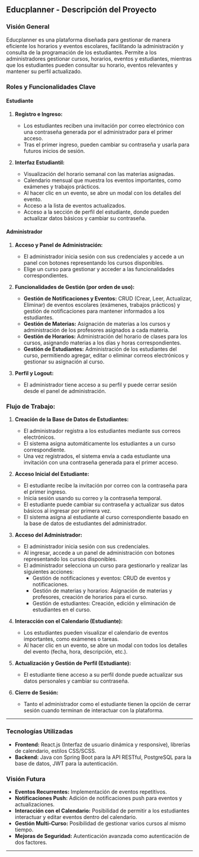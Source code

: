 

## **Educplanner - Descripción del Proyecto**

### **Visión General**
Educplanner es una plataforma diseñada para gestionar de manera eficiente los horarios y eventos escolares, facilitando la administración y consulta de la programación de los estudiantes. Permite a los administradores gestionar cursos, horarios, eventos y estudiantes, mientras que los estudiantes pueden consultar su horario, eventos relevantes y mantener su perfil actualizado.

### **Roles y Funcionalidades Clave**

#### **Estudiante**
1. **Registro e Ingreso:**
   - Los estudiantes reciben una invitación por correo electrónico con una contraseña generada por el administrador para el primer acceso.
   - Tras el primer ingreso, pueden cambiar su contraseña y usarla para futuros inicios de sesión.

2. **Interfaz Estudiantil:**
   - Visualización del horario semanal con las materias asignadas.
   - Calendario mensual que muestra los eventos importantes, como exámenes y trabajos prácticos.
   - Al hacer clic en un evento, se abre un modal con los detalles del evento.
   - Acceso a la lista de eventos actualizados.
   - Acceso a la sección de perfil del estudiante, donde pueden actualizar datos básicos y cambiar su contraseña.

#### **Administrador**
1. **Acceso y Panel de Administración:**
   - El administrador inicia sesión con sus credenciales y accede a un panel con botones representando los cursos disponibles.
   - Elige un curso para gestionar y acceder a las funcionalidades correspondientes.

2. **Funcionalidades de Gestión (por orden de uso):**
   - **Gestión de Notificaciones y Eventos:** CRUD (Crear, Leer, Actualizar, Eliminar) de eventos escolares (exámenes, trabajos prácticos) y gestión de notificaciones para mantener informados a los estudiantes.
   - **Gestión de Materias:** Asignación de materias a los cursos y administración de los profesores asignados a cada materia.
   - **Gestión de Horarios:** Administración del horario de clases para los cursos, asignando materias a los días y horas correspondientes.
   - **Gestión de Estudiantes:** Administración de los estudiantes del curso, permitiendo agregar, editar o eliminar correos electrónicos y gestionar su asignación al curso.

3. **Perfil y Logout:**
   - El administrador tiene acceso a su perfil y puede cerrar sesión desde el panel de administración.

### **Flujo de Trabajo:**

1. **Creación de la Base de Datos de Estudiantes:**
   - El administrador registra a los estudiantes mediante sus correos electrónicos.
   - El sistema asigna automáticamente los estudiantes a un curso correspondiente.
   - Una vez registrados, el sistema envía a cada estudiante una invitación con una contraseña generada para el primer acceso.

2. **Acceso Inicial del Estudiante:**
   - El estudiante recibe la invitación por correo con la contraseña para el primer ingreso.
   - Inicia sesión usando su correo y la contraseña temporal.
   - El estudiante puede cambiar su contraseña y actualizar sus datos básicos al ingresar por primera vez.
   - El sistema asigna al estudiante al curso correspondiente basado en la base de datos de estudiantes del administrador.

3. **Acceso del Administrador:**
   - El administrador inicia sesión con sus credenciales.
   - Al ingresar, accede a un panel de administración con botones representando los cursos disponibles.
   - El administrador selecciona un curso para gestionarlo y realizar las siguientes acciones:  
     - Gestión de notificaciones y eventos: CRUD de eventos y notificaciones.
     - Gestión de materias y horarios: Asignación de materias y profesores, creación de horarios para el curso.
     - Gestión de estudiantes: Creación, edición y eliminación de estudiantes en el curso.
  
4. **Interacción con el Calendario (Estudiante):**
   - Los estudiantes pueden visualizar el calendario de eventos importantes, como exámenes o tareas.
   - Al hacer clic en un evento, se abre un modal con todos los detalles del evento (fecha, hora, descripción, etc.).

5. **Actualización y Gestión de Perfil (Estudiante):**
   - El estudiante tiene acceso a su perfil donde puede actualizar sus datos personales y cambiar su contraseña.
  
6. **Cierre de Sesión:**
   - Tanto el administrador como el estudiante tienen la opción de cerrar sesión cuando terminan de interactuar con la plataforma.

---

### **Tecnologías Utilizadas**
- **Frontend:** React.js (Interfaz de usuario dinámica y responsive), librerías de calendario, estilos CSS/SCSS.
- **Backend:** Java con Spring Boot para la API RESTful, PostgreSQL para la base de datos, JWT para la autenticación.

### **Visión Futura**
- **Eventos Recurrentes:** Implementación de eventos repetitivos.
- **Notificaciones Push:** Adición de notificaciones push para eventos y actualizaciones.
- **Interacción con el Calendario:** Posibilidad de permitir a los estudiantes interactuar y editar eventos dentro del calendario.
- **Gestión Multi-Curso:** Posibilidad de gestionar varios cursos al mismo tiempo.
- **Mejoras de Seguridad:** Autenticación avanzada como autenticación de dos factores.

---

